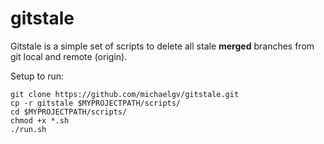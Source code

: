 # gitstale

Gitstale is a simple set of scripts to delete all stale **merged** branches from git local and remote (origin).

Setup to run:

```shell
git clone https://github.com/michaelgv/gitstale.git
cp -r gitstale $MYPROJECTPATH/scripts/
cd $MYPROJECTPATH/scripts/
chmod +x *.sh
./run.sh
```
